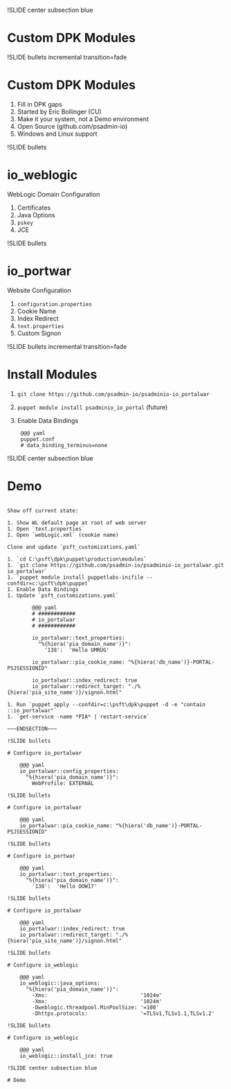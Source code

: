 !SLIDE center subsection blue

# Custom DPK Modules

!SLIDE bullets incremental transition=fade

# Custom DPK Modules

1. Fill in DPK gaps
1. Started by Eric Bollinger (CU)
1. Make it your system, not a Demo environment
1. Open Source (github.com/psadmin-io)
1. Windows and Linux support

!SLIDE bullets

# io_weblogic

WebLogic Domain Configuration

1. Certificates
1. Java Options
1. `pskey`
1. JCE

!SLIDE bullets

# io_portwar

Website Configuration

1. `configuration.properties`
1. Cookie Name
1. Index Redirect
1. `text.properties`
1. Custom Signon

!SLIDE bullets incremental transition=fade

# Install Modules

1. `git clone https://github.com/psadmin-io/psadminio-io_portalwar`
1. `puppet module install psadminio_io_portal` (future)
1. Enable Data Bindings

        @@@ yaml
        puppet.conf
        # data_binding_terminus=none

!SLIDE center subsection blue

# Demo

~~~SECTION:notes~~~

Show off current state:

1. Show WL default page at root of web server
1. Open `text.properties`
1. Open `webLogic.xml` (cookie name)

Clone and update `psft_customizations.yaml`

1. `cd C:\psft\dpk\puppet\production\modules`
1. `git clone https://github.com/psadmin-io/psadminio-io_portalwar.git io_portalwar`
1. `puppet module install puppetlabs-inifile --confdir=c:\psft\dpk\puppet`
1. Enable Data Bindings
1. Update `psft_customizations.yaml`
 
        @@@ yaml
        # ############
        # io_portalwar
        # ############

        io_portalwar::text_properties:
          "%{hiera('pia_domain_name')}":
            '138':  'Hello UMRUG'

        io_portalwar::pia_cookie_name: "%{hiera('db_name')}-PORTAL-PSJSESSIONID"

        io_portalwar::index_redirect: true
        io_portalwar::redirect_target: "./%{hiera('pia_site_name')}/signon.html"

1. Run `puppet apply --confdir=c:\psft\dpk\puppet -d -e "contain ::io_portalwar"`
1. `get-service -name *PIA* | restart-service`

~~~ENDSECTION~~~

!SLIDE bullets

# Configure io_portalwar

    @@@ yaml
    io_portalwar::config_properties:
      "%{hiera('pia_domain_name')}":
        WebProfile: EXTERNAL

!SLIDE bullets

# Configure io_portalwar

    @@@ yaml
    io_portalwar::pia_cookie_name: "%{hiera('db_name')}-PORTAL-PSJSESSIONID"

!SLIDE bullets

# Configure io_portwar

    @@@ yaml
    io_portalwar::text_properties:
      "%{hiera('pia_domain_name')}":
        '138':  'Hello OOW17'

!SLIDE bullets

# Configure io_portalwar

    @@@ yaml
    io_portalwar::index_redirect: true
    io_portalwar::redirect_target: "./%{hiera('pia_site_name')}/signon.html"

!SLIDE bullets

# Configure io_weblogic

    @@@ yaml
    io_weblogic::java_options:
      "%{hiera('pia_domain_name')}":
        -Xms:                              '1024m'
        -Xmx:                              '1024m'
        -Dweblogic.threadpool.MinPoolSize: '=100'
        -Dhttps.protocols:                 '=TLSv1,TLSv1.1,TLSv1.2'

!SLIDE bullets

# Configure io_weblogic

    @@@ yaml
    io_weblogic::install_jce: true

!SLIDE center subsection blue

# Demo